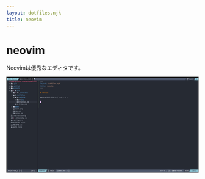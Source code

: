 ```yaml
---
layout: dotfiles.njk
title: neovim
---
```


# neovim

Neovimは優秀なエディタです。

![nvim-image](img/nvim-image.png)


